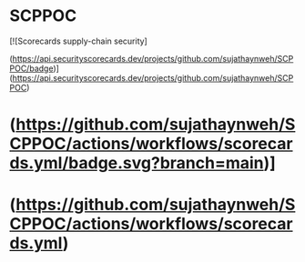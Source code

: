 # SCPPOC

[![Scorecards supply-chain security]

(https://api.securityscorecards.dev/projects/github.com/sujathaynweh/SCPPOC/badge)]
(https://api.securityscorecards.dev/projects/github.com/sujathaynweh/SCPPOC)

# (https://github.com/sujathaynweh/SCPPOC/actions/workflows/scorecards.yml/badge.svg?branch=main)]
# (https://github.com/sujathaynweh/SCPPOC/actions/workflows/scorecards.yml)

